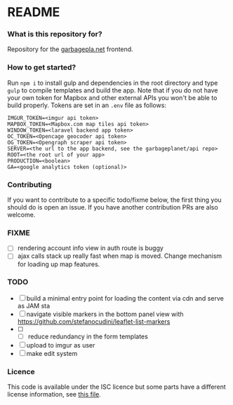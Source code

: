 # README #

### What is this repository for?

Repository for the [garbagepla.net](https://garbagepla.net) frontend.

### How to get started?

Run `npm i` to install gulp and dependencies in the root directory and type `gulp` to compile templates and build the app. Note that if you do not have your own token for Mapbox and other external APIs you won't be able to build properly. Tokens are set in an `.env` file as follows:

```
IMGUR_TOKEN=<imgur api token>
MAPBOX_TOKEN=<Mapbox.com map tiles api token>
WINDOW_TOKEN=<laravel backend app token>
OC_TOKEN=<Opencage geocoder api token>
OG_TOKEN=<Opengraph scraper api token>
SERVER=<the url to the app backend, see the garbageplanet/api repo>
ROOT=<the root url of your app>
PRODUCTION=<boolean>
GA=<google analytics token (optional)>
```

### Contributing

If you want to contribute to a specific todo/fixme below, the first thing you should do is open an issue. If you have another contribution PRs are also welcome.

### FIXME

- [ ] rendering account info view in auth route is buggy
- [ ] ajax calls stack up really fast when map is moved. Change mechanism for loading up map features.

### TODO

- [ ] build a minimal entry point for loading the content via cdn and serve as JAM sta
- [ ] navigate visible markers in the bottom panel view with https://github.com/stefanocudini/leaflet-list-markers
- [ ] - [ ] reduce redundancy in the form templates
- [ ] upload to imgur as user
- [ ] make edit system

### Licence

This code is available under the ISC licence but some parts have a different license information, see [this file](https://github.com/garbageplanet/web-ui/blob/dev/license.md).
